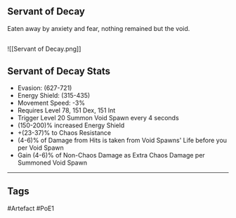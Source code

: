 ## Servant of Decay
Eaten away by anxiety and fear,
nothing remained but the void.
##
![[Servant of Decay.png]]
## Servant of Decay Stats
- Evasion: (627-721)
- Energy Shield: (315-435)
- Movement Speed: -3%
- Requires Level 78, 151 Dex, 151 Int
- Trigger Level 20 Summon Void Spawn every 4 seconds
- (150-200)% increased Energy Shield
- +(23-37)% to Chaos Resistance
- (4-6)% of Damage from Hits is taken from Void Spawns' Life before you per Void Spawn
- Gain (4-6)% of Non-Chaos Damage as Extra Chaos Damage per Summoned Void Spawn


---
## Tags
#Artefact
#PoE1